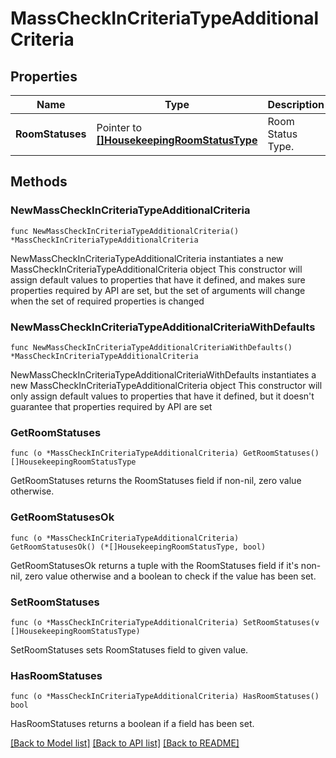 # MassCheckInCriteriaTypeAdditionalCriteria

## Properties

Name | Type | Description | Notes
------------ | ------------- | ------------- | -------------
**RoomStatuses** | Pointer to [**[]HousekeepingRoomStatusType**](HousekeepingRoomStatusType.md) | Room Status Type. | [optional] 

## Methods

### NewMassCheckInCriteriaTypeAdditionalCriteria

`func NewMassCheckInCriteriaTypeAdditionalCriteria() *MassCheckInCriteriaTypeAdditionalCriteria`

NewMassCheckInCriteriaTypeAdditionalCriteria instantiates a new MassCheckInCriteriaTypeAdditionalCriteria object
This constructor will assign default values to properties that have it defined,
and makes sure properties required by API are set, but the set of arguments
will change when the set of required properties is changed

### NewMassCheckInCriteriaTypeAdditionalCriteriaWithDefaults

`func NewMassCheckInCriteriaTypeAdditionalCriteriaWithDefaults() *MassCheckInCriteriaTypeAdditionalCriteria`

NewMassCheckInCriteriaTypeAdditionalCriteriaWithDefaults instantiates a new MassCheckInCriteriaTypeAdditionalCriteria object
This constructor will only assign default values to properties that have it defined,
but it doesn't guarantee that properties required by API are set

### GetRoomStatuses

`func (o *MassCheckInCriteriaTypeAdditionalCriteria) GetRoomStatuses() []HousekeepingRoomStatusType`

GetRoomStatuses returns the RoomStatuses field if non-nil, zero value otherwise.

### GetRoomStatusesOk

`func (o *MassCheckInCriteriaTypeAdditionalCriteria) GetRoomStatusesOk() (*[]HousekeepingRoomStatusType, bool)`

GetRoomStatusesOk returns a tuple with the RoomStatuses field if it's non-nil, zero value otherwise
and a boolean to check if the value has been set.

### SetRoomStatuses

`func (o *MassCheckInCriteriaTypeAdditionalCriteria) SetRoomStatuses(v []HousekeepingRoomStatusType)`

SetRoomStatuses sets RoomStatuses field to given value.

### HasRoomStatuses

`func (o *MassCheckInCriteriaTypeAdditionalCriteria) HasRoomStatuses() bool`

HasRoomStatuses returns a boolean if a field has been set.


[[Back to Model list]](../README.md#documentation-for-models) [[Back to API list]](../README.md#documentation-for-api-endpoints) [[Back to README]](../README.md)


